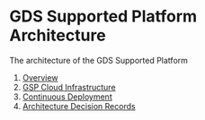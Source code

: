 # GDS Supported Platform Architecture

The architecture of the GDS Supported Platform

1. [Overview](gsp-architecture-overview.md)
1. [GSP Cloud Infrastructure](gsp-architecture-cloud-infrastructure.md)
1. [Continuous Deployment](gsp-architecture-continuous-deployment.md)
1. [Architecture Decision Records](adr)
